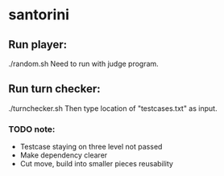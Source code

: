 # santorini

## Run player:
./random.sh
Need to run with judge program.

## Run turn checker:
./turnchecker.sh
Then type location of "testcases.txt" as input.


### TODO note:
* Testcase staying on three level not passed
* Make dependency clearer
* Cut move, build into smaller pieces reusability